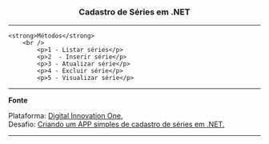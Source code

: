 <h3 align="center">Cadastro de Séries em .NET</h3>

<hr />

    <strong>Métodos</strong>
        <br />
            <p>1 - Listar séries</p>
            <p>2  - Inserir série</p>
            <p>3 - Atualizar série</p>
            <p>4 - Excluir série</p>
            <p>5 - Visualizar série</p>
         
<hr />

  <strong>Fonte</strong>
    <br />
    <p align="left">
        Plataforma: <a href="https://web.digitalinnovation.one/home">Digital Innovation One.</a>
        <br /> 
        Desafio: <a href="https://web.digitalinnovation.one/lab/criando-um-app-de-cadastro-em-memoria-implementando-crud-de-series-em-net/learning/9432e625-663e-481a-971b-c77a4aa96d16">Criando um APP simples de cadastro de séries em .NET.</a>
    </p>

<hr />
